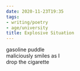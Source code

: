 ```yaml
---
date: 2020-11-23T19:35
tags:
- writing/poetry
- age/university
title: Explosive Situation
---
```


gasoline puddle  
maliciously smiles as I  
drop the cigarette  
